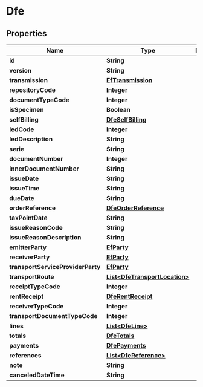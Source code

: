 

# Dfe


## Properties

| Name | Type | Description | Notes |
|------------ | ------------- | ------------- | -------------|
|**id** | **String** |  |  [optional] |
|**version** | **String** |  |  [optional] |
|**transmission** | [**EfTransmission**](EfTransmission.md) |  |  [optional] |
|**repositoryCode** | **Integer** |  |  [optional] |
|**documentTypeCode** | **Integer** |  |  [optional] |
|**isSpecimen** | **Boolean** |  |  [optional] |
|**selfBilling** | [**DfeSelfBilling**](DfeSelfBilling.md) |  |  [optional] |
|**ledCode** | **Integer** |  |  [optional] |
|**ledDescription** | **String** |  |  [optional] |
|**serie** | **String** |  |  [optional] |
|**documentNumber** | **Integer** |  |  [optional] |
|**innerDocumentNumber** | **String** |  |  [optional] |
|**issueDate** | **String** |  |  [optional] |
|**issueTime** | **String** |  |  [optional] |
|**dueDate** | **String** |  |  [optional] |
|**orderReference** | [**DfeOrderReference**](DfeOrderReference.md) |  |  [optional] |
|**taxPointDate** | **String** |  |  [optional] |
|**issueReasonCode** | **String** |  |  [optional] |
|**issueReasonDescription** | **String** |  |  [optional] |
|**emitterParty** | [**EfParty**](EfParty.md) |  |  [optional] |
|**receiverParty** | [**EfParty**](EfParty.md) |  |  [optional] |
|**transportServiceProviderParty** | [**EfParty**](EfParty.md) |  |  [optional] |
|**transportRoute** | [**List&lt;DfeTransportLocation&gt;**](DfeTransportLocation.md) |  |  [optional] |
|**receiptTypeCode** | **Integer** |  |  [optional] |
|**rentReceipt** | [**DfeRentReceipt**](DfeRentReceipt.md) |  |  [optional] |
|**receiverTypeCode** | **Integer** |  |  [optional] |
|**transportDocumentTypeCode** | **Integer** |  |  [optional] |
|**lines** | [**List&lt;DfeLine&gt;**](DfeLine.md) |  |  [optional] |
|**totals** | [**DfeTotals**](DfeTotals.md) |  |  [optional] |
|**payments** | [**DfePayments**](DfePayments.md) |  |  [optional] |
|**references** | [**List&lt;DfeReference&gt;**](DfeReference.md) |  |  [optional] |
|**note** | **String** |  |  [optional] |
|**canceledDateTime** | **String** |  |  [optional] |




